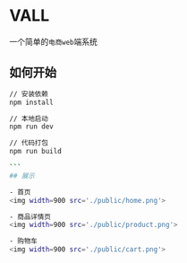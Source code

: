 # VALL

一个简单的`电商web`端系统

## 如何开始

````bash
// 安装依赖
npm install

// 本地启动
npm run dev

// 代码打包
npm run build

```
## 展示

- 首页
<img width=900 src='./public/home.png'>

- 商品详情页
<img width=900 src='./public/product.png'>

- 购物车
<img width=900 src='./public/cart.png'>

